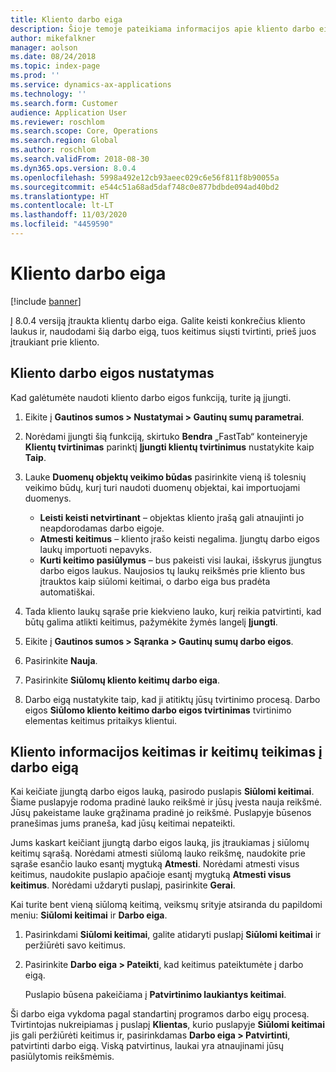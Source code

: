 ```yaml
---
title: Kliento darbo eiga
description: Šioje temoje pateikiama informacijos apie kliento darbo eigą. Galite keisti konkrečius kliento laukus ir, naudodami šią darbo eigą, tuos keitimus siųsti tvirtinti, prieš juos įtraukiant prie kliento.
author: mikefalkner
manager: aolson
ms.date: 08/24/2018
ms.topic: index-page
ms.prod: ''
ms.service: dynamics-ax-applications
ms.technology: ''
ms.search.form: Customer
audience: Application User
ms.reviewer: roschlom
ms.search.scope: Core, Operations
ms.search.region: Global
ms.author: roschlom
ms.search.validFrom: 2018-08-30
ms.dyn365.ops.version: 8.0.4
ms.openlocfilehash: 5998a492e12cb93aeec029c6e56f811f8b90055a
ms.sourcegitcommit: e544c51a68ad5daf748c0e877bdbde094ad40bd2
ms.translationtype: HT
ms.contentlocale: lt-LT
ms.lasthandoff: 11/03/2020
ms.locfileid: "4459590"
---
```

# <a name="customer-workflow"></a>Kliento darbo eiga

[!include [banner](../includes/banner.md)]

Į 8.0.4 versiją įtraukta klientų darbo eiga. Galite keisti konkrečius kliento laukus ir, naudodami šią darbo eigą, tuos keitimus siųsti tvirtinti, prieš juos įtraukiant prie kliento.

## <a name="set-up-the-customer-workflow"></a>Kliento darbo eigos nustatymas

Kad galėtumėte naudoti kliento darbo eigos funkciją, turite ją įjungti.

1. Eikite į **Gautinos sumos \> Nustatymai \> Gautinų sumų parametrai**.
2. Norėdami įjungti šią funkciją, skirtuko **Bendra** „FastTab“ konteineryje **Klientų tvirtinimas** parinktį **Įjungti klientų tvirtinimus** nustatykite kaip **Taip**.
3. Lauke **Duomenų objektų veikimo būdas** pasirinkite vieną iš tolesnių veikimo būdų, kurį turi naudoti duomenų objektai, kai importuojami duomenys.

    - **Leisti keisti netvirtinant** – objektas kliento įrašą gali atnaujinti jo neapdorodamas darbo eigoje.
    - **Atmesti keitimus** – kliento įrašo keisti negalima. Įjungtų darbo eigos laukų importuoti nepavyks.
    - **Kurti keitimo pasiūlymus** – bus pakeisti visi laukai, išskyrus įjungtus darbo eigos laukus. Naujosios tų laukų reikšmės prie kliento bus įtrauktos kaip siūlomi keitimai, o darbo eiga bus pradėta automatiškai.

4. Tada kliento laukų sąraše prie kiekvieno lauko, kurį reikia patvirtinti, kad būtų galima atlikti keitimus, pažymėkite žymės langelį **Įjungti**.
5. Eikite į **Gautinos sumos \> Sąranka \> Gautinų sumų darbo eigos**.
6. Pasirinkite **Nauja**.
7. Pasirinkite **Siūlomų kliento keitimų darbo eiga**. 
8. Darbo eigą nustatykite taip, kad ji atitiktų jūsų tvirtinimo procesą. Darbo eigos **Siūlomo kliento keitimo darbo eigos tvirtinimas** tvirtinimo elementas keitimus pritaikys klientui.

## <a name="change-customer-information-and-submit-the-changes-to-the-workflow"></a>Kliento informacijos keitimas ir keitimų teikimas į darbo eigą

Kai keičiate įjungtą darbo eigos lauką, pasirodo puslapis **Siūlomi keitimai**. Šiame puslapyje rodoma pradinė lauko reikšmė ir jūsų įvesta nauja reikšmė. Jūsų pakeistame lauke grąžinama pradinė jo reikšmė. Puslapyje būsenos pranešimas jums praneša, kad jūsų keitimai nepateikti.

Jums kaskart keičiant įjungtą darbo eigos lauką, jis įtraukiamas į siūlomų keitimų sąrašą. Norėdami atmesti siūlomą lauko reikšmę, naudokite prie sąraše esančio lauko esantį mygtuką **Atmesti**. Norėdami atmesti visus keitimus, naudokite puslapio apačioje esantį mygtuką **Atmesti visus keitimus**. Norėdami uždaryti puslapį, pasirinkite **Gerai**.

Kai turite bent vieną siūlomą keitimą, veiksmų srityje atsiranda du papildomi meniu: **Siūlomi keitimai** ir **Darbo eiga**.

1. Pasirinkdami **Siūlomi keitimai**, galite atidaryti puslapį **Siūlomi keitimai** ir peržiūrėti savo keitimus.
2. Pasirinkite **Darbo eiga \> Pateikti**, kad keitimus pateiktumėte į darbo eigą.

    Puslapio būsena pakeičiama į **Patvirtinimo laukiantys keitimai**.

Ši darbo eiga vykdoma pagal standartinį programos darbo eigų procesą. Tvirtintojas nukreipiamas į puslapį **Klientas**, kurio puslapyje **Siūlomi keitimai** jis gali peržiūrėti keitimus ir, pasirinkdamas **Darbo eiga \> Patvirtinti**, patvirtinti darbo eigą. Viską patvirtinus, laukai yra atnaujinami jūsų pasiūlytomis reikšmėmis.
